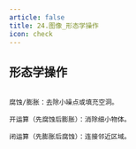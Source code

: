```yaml
---
article: false
title: 24.图像_形态学操作
icon: check
---
```


## 形态学操作
```text

腐蚀/膨胀：去除小噪点或填充空洞。

开运算（先腐蚀后膨胀）：消除细小物体。

闭运算（先膨胀后腐蚀）：连接邻近区域。

```















